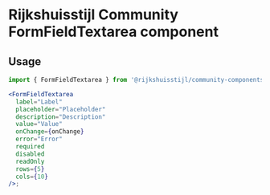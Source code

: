# Rijkshuisstijl Community FormFieldTextarea component

## Usage

```jsx
import { FormFieldTextarea } from '@rijkshuisstijl/community-components';

<FormFieldTextarea
  label="Label"
  placeholder="Placeholder"
  description="Description"
  value="Value"
  onChange={onChange}
  error="Error"
  required
  disabled
  readOnly
  rows={5}
  cols={10}
/>;
```

